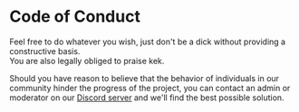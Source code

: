 # Code of Conduct
Feel free to do whatever you wish, just don't be a dick without providing a
constructive basis.<br>You are also legally obliged to praise kek.

Should you have reason to believe that the behavior of individuals in our
community hinder the progress of the project, you can contact an admin or
moderator on our [Discord server](https://discord.gg/AG8RPZ8)
and we'll find the best possible solution.